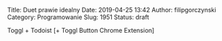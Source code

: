 Title: Duet prawie idealny
Date: 2019-04-25 13:42
Author: filipgorczynski
Category: Programowanie
Slug: 1951
Status: draft

Toggl + Todoist \[+ Toggl Button Chrome Extension\]

 

 
